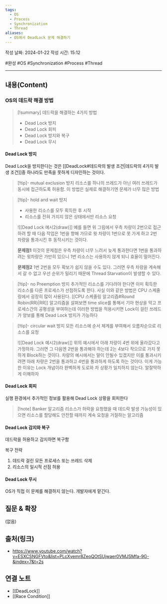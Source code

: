```yaml
---
tags:
  - OS
  - Process
  - Synchronization
  - Thread
aliases:
  - OS에서 DeadLock 문제 해결하기
---
```

작성 날짜: 2024-01-22
작성 시간: 15:12

#완성 #OS #Synchronization #Process #Thread 

----
## 내용(Content)
### OS의 데드락 해결 방법
>[!summary] 데드락을 해결하는 4가지 방법
>- Dead Lock 방지
>- Dead Lock 회피
>- Dead Lock 방지와 복구
>- Dead Lock 무시

#### Dead Lock 방지
Dead Lock을 방지한다는 것은 [[DeadLock#데드락의 발생 조건|데드락의 4가지 발생 조건]]중 하나라도 만족을 못하게 디자인하는 것이다.

>[!tip]- mutual exclusion 방지
>리소스를 하나의 쓰레드가 아닌 여러 쓰레드가 동시에 접근하도록 허용함. 이 방법은 실제로 해결하기엔 문제가 너무 많은 방법
>

>[!tip]- hold and wait 방지
>- 사용한 리소스를 모두 획득한 후 시작
>- 리소스를 전혀 가지지 않은 상태에서만 리소스 요청
>
>![[Dead Lock 예시2(draw)]]
>예를 들면 위 그림에서 우측 차량이 2번으로 접근하려 할 때 다음 작업은 1번을 향해 가므로 윗 차량이 1번으로 못 가게 하고 2번 차량을 통과시킨 후 동작시키는 것이다. 
>
>**문제점1**
>이것의 문제점은 우측 차량이 너무 느려서 늦게 통과한다면 1번을 통과하려는 윗차량은 가만히 있으니 1번 리소스는 사용하지 않게 되니 효율이 떨어진다. 
>
>**문제점2**
>1번 2번을 모두 확보가 쉽지 않을 수도 있다. 그러면 우측 차량을 계속해서 갈 수 없고 우선 순위가 밀리기 때문에 Thread Starvation이 발생할 수 있다.

>[!tip]- no Preemption 방지
>추가적인 리소스를 기다려야 한다면 이미 획득한 리소스를 다른 프로세스가 선점하도록 한다. 사실 이와 같은 방법은 CPU 스케줄링에서 굉장히 많이 사용된다. [[CPU 스케줄링 알고리즘#Round Robin(RR)|RR]] 알고리즘을 살펴보면 time slice를 통해서 기아 현상을 막고 프로세스간의 공평성을 부여하는데 이러한 방법을 적용시키면 Lock이 걸린 쓰레드가 양보를 통해 Dead Lock 방지가 가능하다
>

>[!tip]- circular wait 방지
>모든 리소스에 순서 체계를 부여해서 오름차순으로 리소스를 요청
>
>![[Dead Lock 예시2(draw)]]
>위의 예시에서 아래 차량이 4번 위에 올라갔다고 가정하자. 그러면 그 다음엔 2번을 통과해야 하는데 2는 4보다 작으므로 가지 못하게 Block하는 것이다. 차량의 예시에서는 말이 안될수 있겠지만 이를 통과시키려면 아래 차량은 2번을 통과하고 4번을 통과하게 하도록 하는 것이다. 이게 가능한 이유는 Lock 개념이라 완벽하게 도로와 차 상황가 일치하지 않는다. 알잘딱하게 이해하자
>


#### Dead Lock 회피
실행 환경에서 추가적인 정보를 활용해 Dead Lock 상황을 회피한다

>[!note] Banker 알고리즘
>리소스가 허락을 요청했을 때 데드락 발생 가능성이 있으면 리소스를 할당해도 안전할 때까지 계속 요청을 거절하는 알고리즘


#### Dead Lock 감지와 복구
데드락을 허용하고 감지하면 복구함

복구 전략
1. 데드락 걸린 모든 프로세스 또는 쓰레드 삭제
2. 리소스의 일시적 선점 허용

#### Dead Lock 무시
OS가 직접 이 문제를 해결하지 않는다. 개발자에게 맡긴다.
## 질문 & 확장

(없음)

## 출처(링크)
- https://www.youtube.com/watch?v=ESXCSNGFVto&list=PLcXyemr8ZeoQOtSUjwaer0VMJSMfa-9G-&index=7&t=2s

## 연결 노트
- [[DeadLock]]
- [[Race Condition]]









